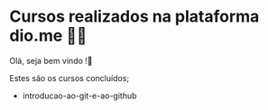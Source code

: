 # Cursos realizados na plataforma dio.me :man_student:	
Olá, seja bem vindo !:wave:

Estes são os cursos concluídos;	

- introducao-ao-git-e-ao-github

  
